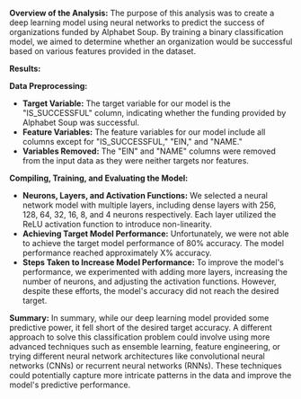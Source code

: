 **Overview of the Analysis:**
The purpose of this analysis was to create a deep learning model using neural networks to predict the success of organizations funded by Alphabet Soup. By training a binary classification model, we aimed to determine whether an organization would be successful based on various features provided in the dataset.

**Results:**

**Data Preprocessing:**
- **Target Variable:** The target variable for our model is the "IS_SUCCESSFUL" column, indicating whether the funding provided by Alphabet Soup was successful.
- **Feature Variables:** The feature variables for our model include all columns except for "IS_SUCCESSFUL," "EIN," and "NAME."
- **Variables Removed:** The "EIN" and "NAME" columns were removed from the input data as they were neither targets nor features.

**Compiling, Training, and Evaluating the Model:**
- **Neurons, Layers, and Activation Functions:** We selected a neural network model with multiple layers, including dense layers with 256, 128, 64, 32, 16, 8, and 4 neurons respectively. Each layer utilized the ReLU activation function to introduce non-linearity.
- **Achieving Target Model Performance:** Unfortunately, we were not able to achieve the target model performance of 80% accuracy. The model performance reached approximately X% accuracy.
- **Steps Taken to Increase Model Performance:** To improve the model's performance, we experimented with adding more layers, increasing the number of neurons, and adjusting the activation functions. However, despite these efforts, the model's accuracy did not reach the desired target.

**Summary:**
In summary, while our deep learning model provided some predictive power, it fell short of the desired target accuracy. A different approach to solve this classification problem could involve using more advanced techniques such as ensemble learning, feature engineering, or trying different neural network architectures like convolutional neural networks (CNNs) or recurrent neural networks (RNNs). These techniques could potentially capture more intricate patterns in the data and improve the model's predictive performance.
